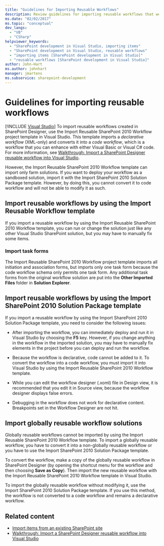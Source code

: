 ```yaml
---
title: "Guidelines for Importing Reusable Workflows"
description: Review guidelines for importing reusable workflows that were created in SharePoint Designer into Visual Studio.
ms.date: "02/02/2017"
ms.topic: "conceptual"
dev_langs:
  - "VB"
  - "CSharp"
helpviewer_keywords:
  - "SharePoint development in Visual Studio, importing items"
  - "SharePoint development in Visual Studio, reusable workflows"
  - "importing items [SharePoint development in Visual Studio]"
  - "reusable workflows [SharePoint development in Visual Studio]"
author: John-Hart
ms.author: johnhart
manager: jmartens
ms.subservice: sharepoint-development
---
```

# Guidelines for importing reusable workflows

 [!INCLUDE [Visual Studio](~/includes/applies-to-version/vs-windows-only.md)]
  To import reusable workflows created in SharePoint Designer, use the Import Reusable SharePoint 2010 Workflow project template in Visual Studio. This template imports a *declarative* *workflow* (XML-only) and converts it into a *code workflow*, which is a workflow that you can enhance with either Visual Basic or Visual C# code. For more information, see [Walkthrough: Import a SharePoint Designer reusable workflow into Visual Studio](../sharepoint/walkthrough-import-a-sharepoint-designer-reusable-workflow-into-visual-studio.md).

 However, the Import Reusable SharePoint 2010 Workflow template can import only farm solutions. If you want to deploy your workflow as a sandboxed solution, import it with the Import SharePoint 2010 Solution Package template. However, by doing this, you cannot convert it to code workflow and will not be able to modify it as such.

## Import reusable workflows by using the Import Reusable Workflow template
 If you import a reusable workflow by using the Import Reusable SharePoint 2010 Workflow template, you can run or change the solution just like any other Visual Studio SharePoint solution, but you may have to manually fix some items.

### Import task forms
 The Import Reusable SharePoint 2010 Workflow project template imports all initiation and association forms, but imports only one task form because the code workflow schema only permits one task form. Any additional task forms from the original workflow solution are put into the **Other Imported Files** folder in **Solution Explorer**.

## Import reusable workflows by using the Import SharePoint 2010 Solution Package template
 If you import a reusable workflow by using the Import SharePoint 2010 Solution Package template, you need to consider the following issues:

- After importing the workflow, you can immediately deploy and run it in Visual Studio by choosing the **F5** key. However, if you change anything in the workflow in the imported solution, you may have to manually fix elements in the project before you can deploy and run the workflow.

- Because the workflow is declarative, code cannot be added to it. To convert the workflow into a code workflow, you must import it into Visual Studio by using the Import Reusable SharePoint 2010 Workflow template.

- While you can edit the workflow designer (.xoml) file in Design view, it is recommended that you edit it in Source view, because the workflow designer displays false errors.

- Debugging in the workflow does not work for declarative content. Breakpoints set in the Workflow Designer are not hit.

## Import globally reusable workflow solutions
 Globally reusable workflows cannot be imported by using the Import Reusable SharePoint 2010 Workflow template. To import a globally reusable workflow, you have to convert it into a non-globally reusable workflow or you have to use the Import SharePoint 2010 Solution Package template.

 To convert the workflow, make a copy of the globally reusable workflow in SharePoint Designer (by opening the shortcut menu for the workflow and then choosing **Save as Copy**). Then import the new reusable workflow with the Import Reusable SharePoint 2010 Workflow template in Visual Studio.

 To import the globally reusable workflow without modifying it, use the Import SharePoint 2010 Solution Package template. If you use this method, the workflow is not converted to a code workflow and remains a declarative workflow.

## Related content
- [Import items from an existing SharePoint site](../sharepoint/importing-items-from-an-existing-sharepoint-site.md)
- [Walkthrough: Import a SharePoint Designer reusable workflow into Visual Studio](../sharepoint/walkthrough-import-a-sharepoint-designer-reusable-workflow-into-visual-studio.md)
